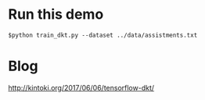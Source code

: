 # Run this demo

`$python train_dkt.py --dataset ../data/assistments.txt`

# Blog
http://kintoki.org/2017/06/06/tensorflow-dkt/
